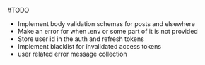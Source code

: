 #TODO

- Implement body validation schemas for posts and elsewhere
- Make an error for when .env or some part of it is not provided
- Store user id in the auth and refresh tokens
- Implement blacklist for invalidated access tokens
- user related error message collection
